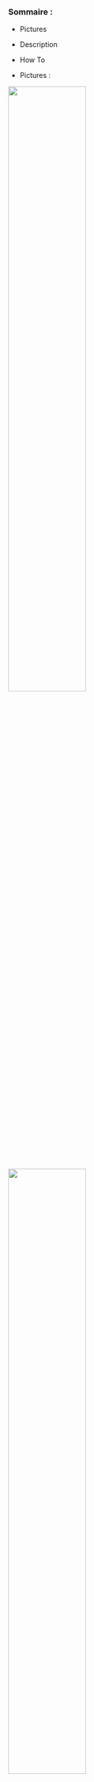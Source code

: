 ### Sommaire :

- Pictures
- Description
- How To


- Pictures :

<img src="http://image.prntscr.com/image/0121d385d3664c448aa5ff96c73bcbcc.png" width="55.87%">
<img src="https://image.ibb.co/cu1rVd/t_l_chargement_1.png" width="55.87%">
<img src="https://image.ibb.co/cbBQqd/t_l_chargement.png" width="55.87%">

- Description :

Cet Addon will allow you to make various things, among them:

Create until 10 Groups of players and Each of its groups can welcome up to 15 players, the being first one or for a MT or to put a fake name for example on the screen the grey one with "Err". 

Otherwise he is planned for in position 1 the MT and then the Assist Heal of this MT.

This will allow you to have a constant picture on Healers of your MT and your MT for better anticipated certain actions as one innervates or other still.

- How To :

Type **/xuf** to know the various commands available.

Type one of these commands in the chat: **/xuf config** or **/XtraUnitFrame config** to open the interface of Configuration.

The 1st Slider at the top has left serves has to show the number of groups which you wish, thus of 1 until 10.

The 2nd Slider at the top has right serves has to choose the Group which you wish configure.

Fill compartments as you think best example: MT = Bob, Heal 1 = Carlos, Heal 2 = Sandy, Heal 2 = Mr Crabe, etc.

Mark or not the compartment AutoReload if you wish that the interface Reload after a protection (if your game crash and which you have not reload after your protection you will lose her, Note that this compartments is independant profiles but it backs up with the same button.)

*To move the groups, maintaining the touch CTRL then the left click to drag where you want.

*The addon takes care and activates the automatic Synchronization has the entrance to the Raid, and to close/deactivate when you leave it.

- Possible saving, 2 Cases: 

1. New Profile you name it as you want and Save.

2. Profile Already existing, you press simply on Save.

If you wish to Load an existing Profile, Select in the list below has right and Load or via the minimap button in the list.

If you wish to Delete an existing Profile, Select it and Delete (he do not have to be Active.)

The button at the very top has left will serve you Synchronized your profile with the people of the Raid has condition that they have to activate the Synchronization or by typing **/xuf sync** or via the button MiniMap.

Furthermore, If you are Leader of the Raid or Promote, you can load and share quickly a profile existing directly via the button of the minimap.

Here is you can close the addon by clicking the little **[x]**, the configuration is ended.

To Show or Hide the addon use the following commands: **/xuf show** et **/xuf hide**
